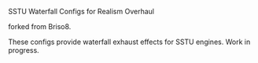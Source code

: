 SSTU Waterfall Configs for Realism Overhaul

forked from Briso8.

These configs provide waterfall exhaust effects for SSTU engines. Work in progress.
